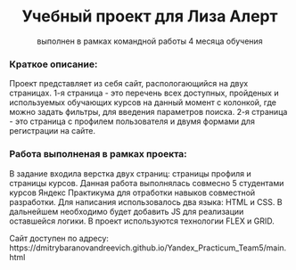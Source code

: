 <h1 align="center">Учебный проект для Лиза Алерт</h1>
<p align="center">выполнен в рамках командной работы 4 месяца обучения</p>
<h3>Краткое описание:</h3>
<p>Проект представляет из себя сайт, распологающийся на двух страницах. 1-я страница - это перечень всех доступных, пройденых и используемых обучающих курсов на данный момент с колонкой, где можно задать фильтры, для введения параметров поиска. 2-я страница - это страница с профилем пользователя и двумя формами для регистрации на сайте.</p>
<h3>Работа выполненая в рамках проекта:</h3>
<p>В задание входила верстка двух страниц: страницы профиля и страницы курсов.
Данная работа выполнялась совмесно 5 студентами курсов Яндекс Практикума для отработки навыков совместной разработки. Для написания использовалось два языка: HTML и CSS.  В дальнейшем необходимо будет добавить JS для реализации оставшейся логики. В проект используются технологии FLEX и GRID.</p>
<p>Сайт доступен по адресу: https://dmitrybaranovandreevich.github.io/Yandex_Practicum_Team5/main.html</p>

